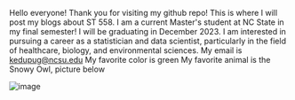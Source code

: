 Hello everyone!
Thank you for visiting my github repo! This is where I will post my blogs about ST 558. 
I am a current Master's student at NC State in my final semester! I will be graduating in December 2023. I am interested in pursuing a career as a statistician and data scientist, particularly in the field of healthcare, biology, and environmental sciences.
My email is kedupug@ncsu.edu
My favorite color is green
My favorite animal is the Snowy Owl, picture below

![image](https://github.com/Eiryu52/ST-558-Blog-Posts/assets/142181846/e43a35b1-85cf-4e88-a5ca-38da3c2a0fc2)
